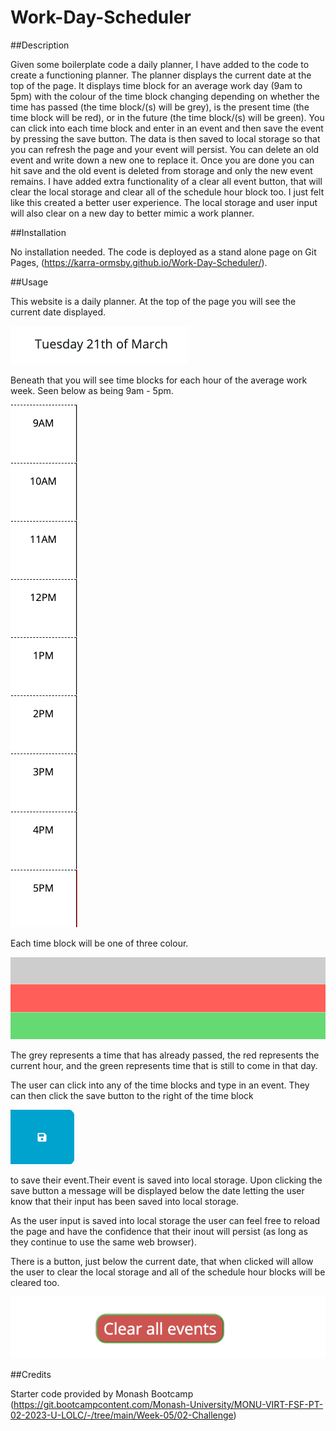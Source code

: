 # Work-Day-Scheduler

##Description

Given some boilerplate code a daily planner, I have added to the code to create a functioning planner. The planner displays the current date at the top of the page. It displays time block for an average work day (9am to 5pm) with the colour of the time block changing depending on whether the time has passed (the time block/(s) will be grey), is the present time (the time block will be red), or in the future (the time block/(s) will be green). You can click into each time block and enter in an event and then save the event by pressing the save button. The data is then saved to local storage so that you can refresh the page and your event will persist. You can delete an old event and write down a new one to replace it. Once you are done you can hit save and the old event is deleted from storage and only the new event remains. I have added extra functionality of a clear all event button, that will clear the local storage and clear all of the schedule hour block too. I just felt like this created a better user experience. The local storage and user input will also clear on a new day to better mimic a work planner.

##Installation

No installation needed. The code is deployed as a stand alone page on Git Pages, (https://karra-ormsby.github.io/Work-Day-Scheduler/).

##Usage

This website is a daily planner. At the top of the page you will see the current date displayed. 

![current date](./assets/images/Current%20Date.png)

Beneath that you will see time blocks for each hour of the average work week. Seen below as being 9am - 5pm.

![time blocks](./assets/images/Time%20Blocks.png)

Each time block will be one of three colour. 

![colours of time blocks](./assets/images/Colours%20of%20time%20blocks.png)

The grey represents a time that has already passed, the red represents the current hour, and the green represents time that is still to come in that day. 

The user can click into any of the time blocks and type in an event. They can then click the save button to the right of the time block

![save button](./assets/images/Save%20Button.png)

to save their event.Their event is saved into local storage. Upon clicking the save button a message will be displayed below the date letting the user know that their input has been saved into local storage. 

As the user input is saved into local storage the user can feel free to reload the page and have the confidence that their inout will persist (as long as they continue to use the same web browser).

There is a button, just below the current date, that when clicked will allow the user to clear the local storage and all of the schedule hour blocks will be cleared too.

![clear button](./assets/images/Clear%20button.png)

##Credits

Starter code provided by Monash Bootcamp (https://git.bootcampcontent.com/Monash-University/MONU-VIRT-FSF-PT-02-2023-U-LOLC/-/tree/main/Week-05/02-Challenge)